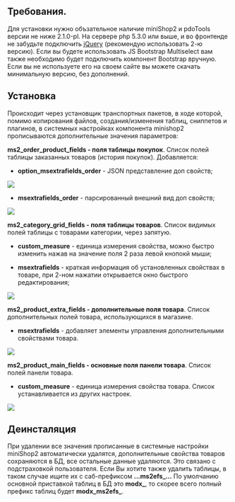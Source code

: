 ## Требования.

Для установки нужно объзательное наличие miniShop2 и pdoTools версии не ниже
2.1.0-pl. На сервере php 5.3.0 или выше, и во фронтенде не забудьте подключить
[jQuery](https://jquery.com/) (рекомендую использовать 2-ю версию).
Если вы будете использовать JS Bootstrap Multiselect вам также необходимо будет
подключить компонент Bootstrap вручную. Если вы не используете его на своем сайте
вы можете скачать минимальную версию, без дополнений.

## Установка

Происходит через установщик транспортных пакетов, в ходе которой, помимо
копирования файлов, создания/изменения таблиц, сниппетов и плагинов, в системных
настройках компонента minishop2 прописываются дополнительные значения
параметров:

**ms2_order_product_fields - поля таблицы покупок**. Список полей таблицы
заказанных товаров (история покупок). Добавляется:

* **option_msextrafields_order** - JSON представление доп свойств;

[![](https://file.modx.pro/files/f/5/1/f51834fa1beef89d993da8151d9b7139s.jpg)](https://file.modx.pro/files/f/5/1/f51834fa1beef89d993da8151d9b7139.png)

* **msextrafields_order** - парсированный внешний вид доп свойств;

[![](https://file.modx.pro/files/d/5/0/d50f9f43a8d10e4d99715cb3ba746694s.jpg)](https://file.modx.pro/files/d/5/0/d50f9f43a8d10e4d99715cb3ba746694.png)

**ms2_category_grid_fields - поля таблицы товаров**. Список видимых полей
таблицы с товарами категории, через запятую.

* **custom_measure** - единица измерения свойства, можно быстро изменить нажав на значение поля 2 раза левой кнопокй мыши;

* **msextrafields** - краткая информация об установленных свойствах в товаре, при 2-ном нажатии открывается окно быстрого редактирования;

[![](https://file.modx.pro/files/9/a/3/9a3890401715af2a901d9d6e7b20a086s.jpg)](https://file.modx.pro/files/9/a/3/9a3890401715af2a901d9d6e7b20a086.png)

**ms2_product_extra_fields - дополнительные поля товара**. Список дополнительных полей товара, использующихся в магазине.

* **msextrafields** - добавляет элементы управления дополнительными свойствами товара.

[![](https://file.modx.pro/files/a/4/b/a4bb2f40f0240a0e7dc3a0b7bb4cf62bs.jpg)](https://file.modx.pro/files/a/4/b/a4bb2f40f0240a0e7dc3a0b7bb4cf62b.png)

**ms2_product_main_fields - основные поля панели товара**. Список полей панели товара.

* **custom_measure** - единица измерения свойства товара. Список устанавливается из других настроек.

[![](https://file.modx.pro/files/1/d/d/1ddc87586583070bdaa5aaefec17c63fs.jpg)](https://file.modx.pro/files/1/d/d/1ddc87586583070bdaa5aaefec17c63f.png)

## Деинсталяция

При удалении все значения прописанные в системные настройки miniShop2
автоматически удалятся, дополнительные свойства товаров сохраняются в БД, все
остальные данные удаляются. Это связано с подстраховкой пользователя. Если Вы
хотите также удалить таблицы, в таком случае ищите их с саб-префиксом
**...ms2efs_...** По умолчанию основной приставкой таблиц в БД это
**modx_**, то скорее всего полный префикс таблиц будет **modx_ms2efs_**.
